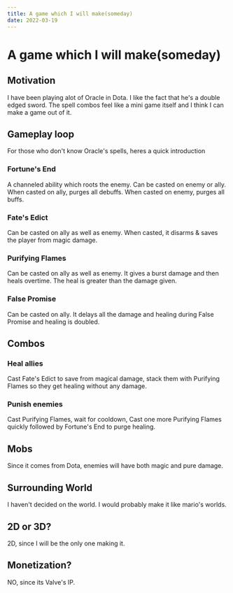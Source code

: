 ```yaml
---
title: A game which I will make(someday)
date: 2022-03-19
---
```

# A game which I will make(someday)

## Motivation
I have been playing alot of Oracle in Dota. I like the fact that he's a double edged sword.
The spell combos feel like a mini game itself and I think I can make a game out of it.

## Gameplay loop
For those who don't know Oracle's spells, heres a quick introduction 

### Fortune's End
A channeled ability which roots the enemy. Can be casted on enemy or ally. When casted on ally, purges all debuffs. When casted on enemy, purges all buffs.

### Fate's Edict
Can be casted on ally as well as enemy. When casted, it disarms & saves the player from magic damage.

### Purifying Flames
Can be casted on ally as well as enemy. It gives a burst damage and then heals overtime. The heal is greater than the damage given.

### False Promise
Can be casted on ally. It delays all the damage and healing during False Promise and healing is doubled.

## Combos

### Heal allies
Cast Fate's Edict to save from magical damage, stack them with Purifying Flames so they get healing without any damage.

### Punish enemies
Cast Purifying Flames, wait for cooldown, Cast one more Purifying Flames quickly followed by Fortune's End to purge healing.

## Mobs
Since it comes from Dota, enemies will have both magic and pure damage. 

## Surrounding World
I haven't decided on the world. I would probably make it like mario's worlds.

## 2D or 3D? 
2D, since I will be the only one making it.

## Monetization?
NO, since its Valve's IP.
